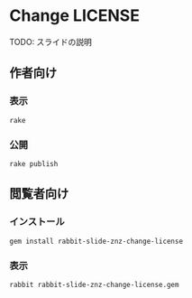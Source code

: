 # Change LICENSE

TODO: スライドの説明

## 作者向け

### 表示

    rake

### 公開

    rake publish

## 閲覧者向け

### インストール

    gem install rabbit-slide-znz-change-license

### 表示

    rabbit rabbit-slide-znz-change-license.gem
